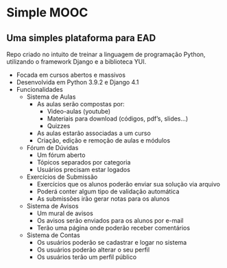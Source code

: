  # Simple MOOC

## Uma simples plataforma para EAD
 Repo criado no intuito de treinar a linguagem de programação Python, utilizando o framework Django e a biblioteca YUI.

- Focada em cursos abertos e massivos
- Desenvolvida em Python 3.9.2 e Django 4.1
- Funcionalidades
    - Sistema de Aulas
        - As aulas serão compostas por:
            - Video-aulas (youtube)
            - Materiais para download (códigos, pdf’s, slides…)
            - Quizzes
        - As aulas estarão associadas a um curso
        - Criação, edição e remoção de aulas e módulos
    - Fórum de Dúvidas
        - Um fórum aberto
        - Tópicos separados por categoria
        - Usuários precisam estar logados
    - Exercícios de Submissão
        - Exercícios que os alunos poderão enviar sua solução via arquivo
        - Poderá conter algum tipo de validação automática
        - As submissões irão gerar notas para os alunos
    - Sistema de Avisos
        - Um mural de avisos
        - Os avisos serão enviados para os alunos por e-mail
        - Terão uma página onde poderão receber comentários
    - Sistema de Contas
        - Os usuários poderão se cadastrar e logar no sistema
        - Os usuários poderão alterar o seu perfil
        - Os usuários terão um perfil público
